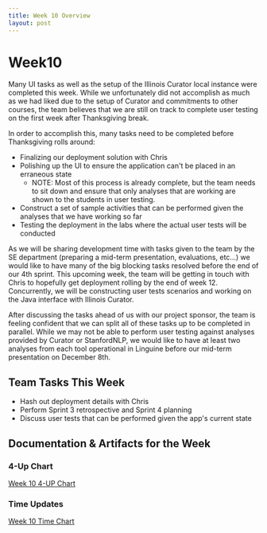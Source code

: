 ```yaml
---
title: Week 10 Overview
layout: post
---
```


# Week10

Many UI tasks as well as the setup of the Illinois Curator local instance were completed this week. 
While we unfortunately did not accomplish as much as we had liked due to the setup of Curator and commitments
to other courses, the team believes that we are still on track to complete user testing on the first 
week after Thanksgiving break. 

In order to accomplish this, many tasks need to be completed before Thanksgiving rolls around: 

* Finalizing our deployment solution with Chris
* Polishing up the UI to ensure the application can't be placed in an erraneous state
  * NOTE: Most of this process is already complete, but the team needs to sit down and ensure that only analyses that are working are shown to the students in user testing. 
* Construct a set of sample activities that can be performed given the analyses that we have working so far
* Testing the deployment in the labs where the actual user tests will be conducted

As we will be sharing development time with tasks given to the team by the SE department (preparing a mid-term presentation, evaluations, etc...)
we would like to have many of the big blocking tasks resolved before the end of our 4th sprint. This upcoming week, the
team will be getting in touch with Chris to hopefully get deployment rolling by the end of week 12. Concurrently, we will be constructing
user tests scenarios and working on the Java interface with Illinois Curator. 

After discussing the tasks ahead of us with our project sponsor, the team is feeling confident that we can split
all of these tasks up to be completed in parallel. While we may not be able to perform user testing against analyses provided
by Curator or StanfordNLP, we would like to have at least two analyses from each tool operational in Linguine before our
mid-term presentation on December 8th.

## Team Tasks This Week

* Hash out deployment details with Chris
* Perform Sprint 3 retrospective and Sprint 4 planning
* Discuss user tests that can be performed given the app's current state

## Documentation & Artifacts for the Week 

### 4-Up Chart
[Week 10 4-UP Chart](https://docs.google.com/document/d/1Z-6_FcBZ9uH1jSI8QrT-H9aOSgggmx7XBhPD2Yfu1QY/edit?usp=sharing)

### Time Updates
[Week 10 Time Chart](https://docs.google.com/document/d/1K2oMad2dO-2_xXCRoXjd6xQlBaYdHDsW-c2WBinMGN0/edit?usp=sharing)

